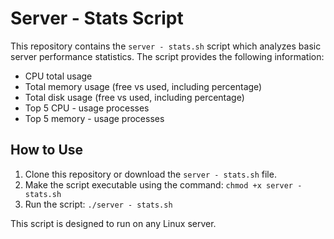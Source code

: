 # Server - Stats Script  
This repository contains the `server - stats.sh` script which analyzes basic server performance statistics. The script provides the following information:  
- CPU total usage  
- Total memory usage (free vs used, including percentage)  
- Total disk usage (free vs used, including percentage)  
- Top 5 CPU - usage processes  
- Top 5 memory - usage processes  

## How to Use  
1. Clone this repository or download the `server - stats.sh` file.  
2. Make the script executable using the command: `chmod +x server - stats.sh`  
3. Run the script: `./server - stats.sh`  

This script is designed to run on any Linux server.  
